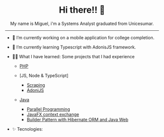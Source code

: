 <h1 align="center"> Hi there!! 👋</h1> <p align="center">My name is Miguel, i'm a Systems Analyst graduated from Unicesumar.</p>

---

- 🔭 I’m currently working on a mobile application for college completion.
- 🌱 I’m currently learning Typescript with AdonisJS framework.

- 👨‍💻 What I have learned: Some projects that I had experience
   - [PHP](https://github.com/TBMiguel/DevApps/tree/main/ToDoList)

   - [JS, Node & TypeScript]
      - [Scraping](https://github.com/TBMiguel/Scraping-JS)
      - [AdoniJS](https://github.com/TBMiguel/atividade_framework)
      
   - [Java](https://github.com/TBMiguel/Programming-I-II-III)
      - [Parallel Programming](https://github.com/TBMiguel/Programming-I-II-III/tree/main/PilhaJava)
      - [JavaFX context exchange](https://github.com/TBMiguel/Programming-I-II-III/tree/main/TrocaContexto)
      - [Builder Pattern with Hibernate ORM and Java Web](https://github.com/TBMiguel/Programming-I-II-III/tree/main/Builder-Java)

- ✨ Tecnologies:
